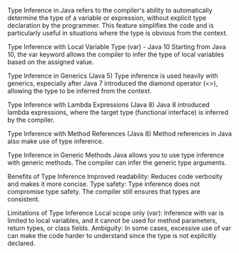 
Type Inference in Java refers to the compiler's ability to automatically determine the type of a variable or expression, without explicit type declaration by the programmer. This feature simplifies the code and is particularly useful in situations where the type is obvious from the context.


 Type Inference with Local Variable Type (var) - Java 10
Starting from Java 10, the var keyword allows the compiler to infer the type of local variables based on the assigned value.

Type Inference in Generics (Java 5)
Type inference is used heavily with generics, especially after Java 7 introduced the diamond operator (<>), allowing the type to be inferred from the context.

Type Inference with Lambda Expressions (Java 8)
Java 8 introduced lambda expressions, where the target type (functional interface) is inferred by the compiler.

Type Inference with Method References (Java 8)
Method references in Java also make use of type inference.

 Type Inference in Generic Methods
Java allows you to use type inference with generic methods. The compiler can infer the generic type arguments.

Benefits of Type Inference
Improved readability: Reduces code verbosity and makes it more concise.
Type safety: Type inference does not compromise type safety. The compiler still ensures that types are consistent.

Limitations of Type Inference
Local scope only (var): Inference with var is limited to local variables, and it cannot be used for method parameters, return types, or class fields.
Ambiguity: In some cases, excessive use of var can make the code harder to understand since the type is not explicitly declared.   